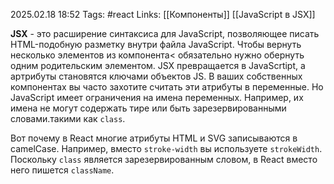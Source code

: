2025.02.18 18:52
Tags: #react 
Links: [[Компоненты]] [[JavaScript в JSX]]


**JSX** - это расширение синтаксиса для JavaScript, позволяющее писать HTML-подобную разметку внутри файла JavaScript. Чтобы вернуть несколько элементов из компонента< обязательно нужно обернуть одним родительским элементом.
JSX превращается в JavaScrtipt, а артрибуты становятся ключами объектов JS. В ваших собственных компонентах вы часто захотите считать эти атрибуты в переменные. Но JavaScript имеет ограничения на имена переменных. Например, их имена не могут содержать тире или быть зарезервированными словами.такими как `class`.

Вот почему в React многие атрибуты HTML и SVG записываются в camelCase. Например, вместо `stroke-width` вы используете `strokeWidth`. Поскольку `class` является зарезервированным словом, в React вместо него пишется `className`.

